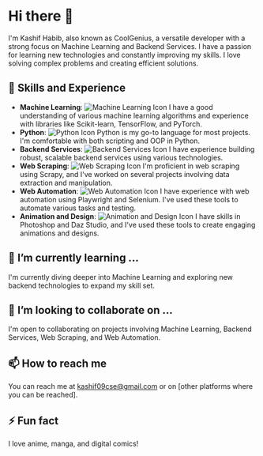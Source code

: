 # Hi there 👋

I'm Kashif Habib, also known as CoolGenius, a versatile developer with a strong focus on Machine Learning and Backend Services. I have a passion for learning new technologies and constantly improving my skills. I love solving complex problems and creating efficient solutions.

## 🔭 Skills and Experience

- **Machine Learning**: ![Machine Learning Icon](icon_link) I have a good understanding of various machine learning algorithms and experience with libraries like Scikit-learn, TensorFlow, and PyTorch.
- **Python**: ![Python Icon](icon_link) Python is my go-to language for most projects. I'm comfortable with both scripting and OOP in Python.
- **Backend Services**: ![Backend Services Icon](icon_link) I have experience building robust, scalable backend services using various technologies.
- **Web Scraping**: ![Web Scraping Icon](icon_link) I'm proficient in web scraping using Scrapy, and I've worked on several projects involving data extraction and manipulation.
- **Web Automation**: ![Web Automation Icon](icon_link) I have experience with web automation using Playwright and Selenium. I've used these tools to automate various tasks and testing.
- **Animation and Design**: ![Animation and Design Icon](icon_link) I have skills in Photoshop and Daz Studio, and I've used these tools to create engaging animations and designs.
  
## 🌱 I’m currently learning ...

I'm currently diving deeper into Machine Learning and exploring new backend technologies to expand my skill set.

## 👯 I’m looking to collaborate on ...

I'm open to collaborating on projects involving Machine Learning, Backend Services, Web Scraping, and Web Automation.

## 📫 How to reach me

You can reach me at kashif09cse@gmail.com or on [other platforms where you can be reached].

## ⚡ Fun fact

I love anime, manga, and digital comics!
